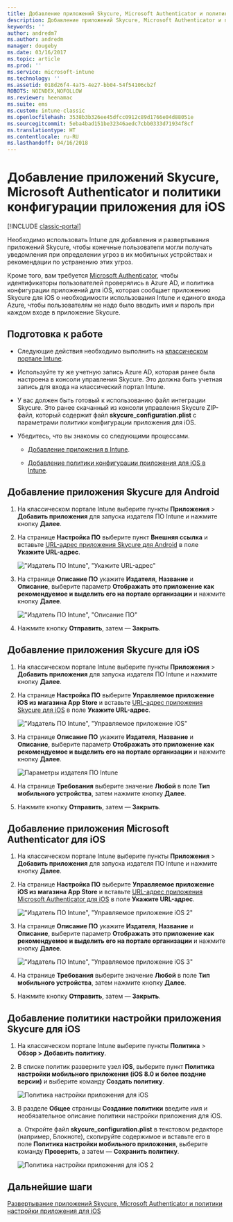 ```yaml
---
title: Добавление приложений Skycure, Microsoft Authenticator и политики конфигурации приложения для iOS
description: Добавление приложений Skycure, Microsoft Authenticator и политики конфигурации приложения для iOS на классическом портале Intune.
keywords: ''
author: andredm7
ms.author: andredm
manager: dougeby
ms.date: 03/16/2017
ms.topic: article
ms.prod: ''
ms.service: microsoft-intune
ms.technology: ''
ms.assetid: 018d26f4-4a75-4e27-bb04-54f54106cb2f
ROBOTS: NOINDEX,NOFOLLOW
ms.reviewer: heenamac
ms.suite: ems
ms.custom: intune-classic
ms.openlocfilehash: 3538b3b326ee45dfcc0912c89d1766e04d88051e
ms.sourcegitcommit: 5eba4bad151be32346aedc7cbb0333d71934f8cf
ms.translationtype: HT
ms.contentlocale: ru-RU
ms.lasthandoff: 04/16/2018
---
```

# <a name="add-skycure-apps-microsoft-authenticator-app-and-ios-configuration-policy"></a>Добавление приложений Skycure, Microsoft Authenticator и политики конфигурации приложения для iOS

[!INCLUDE [classic-portal](../includes/classic-portal.md)]

Необходимо использовать Intune для добавления и развертывания приложений Skycure, чтобы конечные пользователи могли получать уведомления при определении угроз в их мобильных устройствах и рекомендации по устранению этих угроз.

Кроме того, вам требуется [Microsoft Authenticator](https://docs.microsoft.com/azure/multi-factor-authentication/end-user/microsoft-authenticator-app-how-to), чтобы идентификаторы пользователей проверялись в Azure AD, и политика конфигурации приложений для iOS, которая сообщает приложению Skycure для iOS о необходимости использования Intune и единого входа Azure, чтобы пользователям не надо было вводить имя и пароль при каждом входе в приложение Skycure.

## <a name="before-you-begin"></a>Подготовка к работе

-   Следующие действия необходимо выполнить на [классическом портале Intune](https://manage.microsoft.com/).

-   Используйте ту же учетную запись Azure AD, которая ранее была настроена в консоли управления Skycure. Это должна быть учетная запись для входа на классический портал Intune.

-   У вас должен быть готовый к использованию файл интеграции Skycure. Это ранее скачанный из консоли управления Skycure ZIP-файл, который содержит файл **skycure\_configuration.plist** с параметрами политики конфигурации приложения для iOS.

-   Убедитесь, что вы знакомы со следующими процессами.

    -   [Добавление приложения в Intune](/intune-classic/deploy-use/add-apps).

    -   [Добавление политики конфигурации приложения для iOS в Intune](/intune-classic/deploy-use/configure-ios-apps-with-mobile-app-configuration-policies-in-microsoft-intune).

## <a name="to-add-the-skycure-app-for-android"></a>Добавление приложения Skycure для Android

1.  На классическом портале Intune выберите пункты **Приложения** &gt; **Добавить приложения** для запуска издателя ПО Intune и нажмите кнопку **Далее**.

2.  На странице **Настройка ПО**  выберите пункт **Внешняя ссылка** и вставьте [URL-адрес приложения Skycure для Android](https://play.google.com/store/apps/details?id=com.skycure.skycure) в поле **Укажите URL-адрес**.

    !["Издатель ПО Intune", "Укажите URL-адрес"](../media/mtp/skycure-add-apps-1.png)

3.  На странице **Описание ПО** укажите **Издателя**, **Название** и **Описание**, выберите параметр **Отображать это приложение как рекомендуемое и выделить его на портале организации** и нажмите кнопку **Далее**.

    !["Издатель ПО Intune", "Описание ПО"](../media/mtp/skycure-add-apps-2.png)

4.  Нажмите кнопку **Отправить**, затем — **Закрыть**.

## <a name="to-add-the-skycure-app-for-ios"></a>Добавление приложения Skycure для iOS

1.  На классическом портале Intune выберите пункты **Приложения** &gt; **Добавить приложения** для запуска издателя ПО Intune и нажмите кнопку **Далее**.

2.  На странице **Настройка ПО**  выберите **Управляемое приложение iOS из магазина App Store** и вставьте [URL-адрес приложения Skycure для iOS](https://itunes.apple.com/us/app/skycure/id695620821?mt=8) в поле **Укажите URL-адрес**.

    !["Издатель ПО Intune", "Управляемое приложение iOS"](../media/mtp/skycure-add-apps-3.png)

3.  На странице **Описание ПО** укажите **Издателя**, **Название** и **Описание**, выберите параметр **Отображать это приложение как рекомендуемое и выделить его на портале организации** и нажмите кнопку **Далее**.

    ![Параметры издателя ПО Intune](../media/mtp/skycure-add-apps-4.png)

4.  На странице **Требования** выберите значение **Любой** в поле **Тип мобильного устройства**, затем нажмите кнопку **Далее**.

5.  Нажмите кнопку **Отправить**, затем — **Закрыть**.

## <a name="to-add-the-microsoft-authenticator-app-for-ios"></a>Добавление приложения Microsoft Authenticator для iOS

1.  На классическом портале Intune выберите пункты **Приложения** &gt; **Добавить приложения** для запуска издателя ПО Intune и нажмите кнопку **Далее**.

2.  На странице **Настройка ПО**  выберите **Управляемое приложение iOS из магазина App Store** и вставьте [URL-адрес приложения Microsoft Authenticator для iOS](https://itunes.apple.com/us/app/microsoft-authenticator/id983156458?mt=8) в поле **Укажите URL-адрес**.

    !["Издатель ПО Intune", "Управляемое приложение iOS 2"](../media/mtp/skycure-add-apps-5.png)

3.  На странице **Описание ПО** укажите **Издателя**, **Название** и **Описание**, выберите параметр **Отображать это приложение как рекомендуемое и выделить его на портале организации** и нажмите кнопку **Далее**.

    !["Издатель ПО Intune", "Управляемое приложение iOS 3"](../media/mtp/skycure-add-apps-6.png)

4.  На странице **Требования** выберите значение **Любой** в поле **Тип мобильного устройства**, затем нажмите кнопку **Далее**.

5.  Нажмите кнопку **Отправить**, затем — **Закрыть**.

## <a name="to-add-the-skycure-ios-app-configuration-policy"></a>Добавление политики настройки приложения Skycure для iOS

1.  На классическом портале Intune выберите пункты **Политика** &gt; **Обзор &gt; Добавить политику**.

2.  В списке политик разверните узел **iOS**, выберите пункт **Политика настройки мобильного приложения (iOS 8.0 и более поздние версии)** и выберите команду **Создать политику**.

    ![Политика настройки приложения для iOS](../media/mtp/skycure-add-apps-7.png)

3.  В разделе **Общее** страницы **Создание политики** введите имя и необязательное описание политики настройки приложения для iOS.

    a.  Откройте файл **skycure\_configuration.plist** в текстовом редакторе (например, Блокноте), скопируйте содержимое и вставьте его в поле **Политика настройки мобильного приложения**, выберите команду **Проверить**, а затем — **Сохранить политику**.

       ![Политика настройки приложения для iOS 2](../media/mtp/skycure-add-apps-8.png)

## <a name="next-steps"></a>Дальнейшие шаги

[Развертывание приложений Skycure, Microsoft Authenticator и политики настройки приложения для iOS](/intune-classic/deploy-use/deploy-skycure-apps-microsoft-authenticator-app-and-ios-app-configuration-policy)

